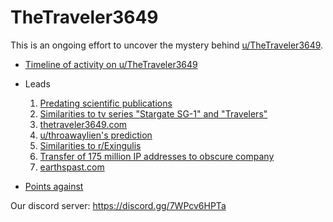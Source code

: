 # TheTraveler3649
This is an ongoing effort to uncover the mystery behind [u/TheTraveler3649](https://old.reddit.com/user/TheTraveler3649).

- [Timeline of activity on u/TheTraveler3649](TheTraveler3649\timeline.md)

- Leads
  1. [Predating scientific publications](Leads\scientific_publications.md)
  2. [Similarities to tv series "Stargate SG-1" and "Travelers"](Leads\stargate_sg1.md)
  3. [thetraveler3649.com](Leads\thetraveler3649_com.md)
  4. [u/throawaylien's prediction](Leads\throawalien.md)
  5. [Similarities to r/Exingulis](Leads\exingulis.md)
  6. [Transfer of 175 million IP addresses to obscure company](Leads\175_mill_ip.md)
  7. [earthspast.com](Leads\earthspast_com.md)

- [Points against](TheTraveler3649\points_against.md)

Our discord server: https://discord.gg/7WPcv6HPTa